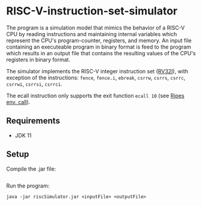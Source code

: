 # RISC-V-instruction-set-simulator 
The program is a simulation model that mimics the behavior of a RISC-V CPU by reading instructions and maintaining internal variables which represent the CPU's program-counter, registers, and memory.
An input file containing an executeable program in binary format is feed to the program which results in an output file that contains the resulting values of the CPU's registers in binary format.

The simulator implements the RISC-V integer instruction set ([RV32I](https://riscv.org/technical/specifications/)), with exception of the instructions: `fence`, `fence.i`, `ebreak`, `csrrw`, `csrrs`, `csrrc`, `csrrwi`, `csrrsi`, `csrrci`.

The ecall instruction only supports the exit function `ecall 10` (see [Ripes env. call](https://github.com/mortbopet/Ripes/wiki/Environment-calls)).

## Requirements
* JDK 11

## Setup
Compile the .jar file:
```

```


Run the program:
```
java -jar riscSimulator.jar <inputFile> <outputFile>
```